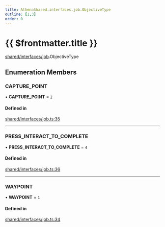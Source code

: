 ```yaml
---
title: AthenaShared.interfaces.job.ObjectiveType
outline: [1,3]
order: 0
---
```


# {{ $frontmatter.title }}


[shared/interfaces/job](../modules/shared_interfaces_job.md).ObjectiveType

## Enumeration Members

### CAPTURE\_POINT

• **CAPTURE\_POINT** = ``2``

#### Defined in

[shared/interfaces/job.ts:35](https://github.com/Stuyk/altv-athena/blob/d77637c/src/core/shared/interfaces/job.ts#L35)

___

### PRESS\_INTERACT\_TO\_COMPLETE

• **PRESS\_INTERACT\_TO\_COMPLETE** = ``4``

#### Defined in

[shared/interfaces/job.ts:36](https://github.com/Stuyk/altv-athena/blob/d77637c/src/core/shared/interfaces/job.ts#L36)

___

### WAYPOINT

• **WAYPOINT** = ``1``

#### Defined in

[shared/interfaces/job.ts:34](https://github.com/Stuyk/altv-athena/blob/d77637c/src/core/shared/interfaces/job.ts#L34)
